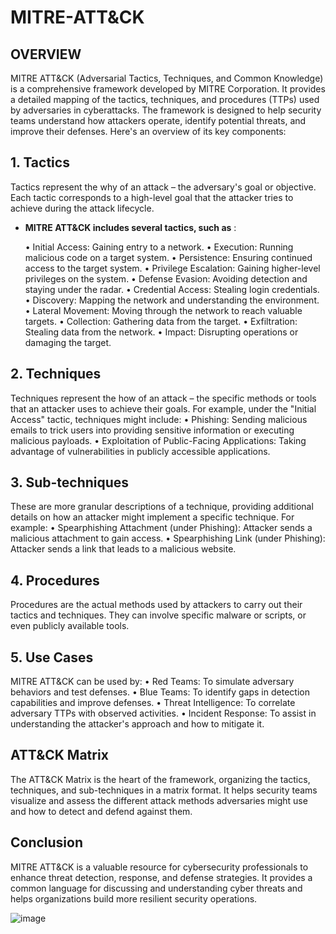 # MITRE-ATT&CK

## OVERVIEW
MITRE ATT&CK (Adversarial Tactics, Techniques, and Common Knowledge) is a comprehensive framework developed by MITRE Corporation. It provides a detailed mapping of the tactics, techniques, and procedures (TTPs) used by adversaries in cyberattacks. The framework is designed to help security teams understand how attackers operate, identify potential threats, and improve their defenses. Here's an overview of its key components:

## 1. Tactics
Tactics represent the why of an attack – the adversary's goal or objective. Each tactic corresponds to a high-level goal that the attacker tries to achieve during the attack lifecycle. 

- **MITRE ATT&CK includes several tactics, such as** :
  
   	• Initial Access: Gaining entry to a network.
  	• Execution: Running malicious code on a target system.
	• Persistence: Ensuring continued access to the target system.
	• Privilege Escalation: Gaining higher-level privileges on the system.
	• Defense Evasion: Avoiding detection and staying under the radar.
	• Credential Access: Stealing login credentials.
	• Discovery: Mapping the network and understanding the environment.
	• Lateral Movement: Moving through the network to reach valuable targets.
	• Collection: Gathering data from the target.
	• Exfiltration: Stealing data from the network.
	• Impact: Disrupting operations or damaging the target.

## 2. Techniques
Techniques represent the how of an attack – the specific methods or tools that an attacker uses to achieve their goals. For example, under the "Initial Access" tactic, techniques might include:
	• Phishing: Sending malicious emails to trick users into providing sensitive information or executing malicious payloads.
	• Exploitation of Public-Facing Applications: Taking advantage of vulnerabilities in publicly accessible applications.

## 3. Sub-techniques
These are more granular descriptions of a technique, providing additional details on how an attacker might implement a specific technique. For example:
	• Spearphishing Attachment (under Phishing): Attacker sends a malicious attachment to gain access.
	• Spearphishing Link (under Phishing): Attacker sends a link that leads to a malicious website.

## 4. Procedures
Procedures are the actual methods used by attackers to carry out their tactics and techniques. They can involve specific malware or scripts, or even publicly available tools.

## 5. Use Cases
MITRE ATT&CK can be used by:
	• Red Teams: To simulate adversary behaviors and test defenses.
	• Blue Teams: To identify gaps in detection capabilities and improve defenses.
	• Threat Intelligence: To correlate adversary TTPs with observed activities.
	• Incident Response: To assist in understanding the attacker's approach and how to mitigate it.

## ATT&CK Matrix
The ATT&CK Matrix is the heart of the framework, organizing the tactics, techniques, and sub-techniques in a matrix format. It helps security teams visualize and assess the different attack methods adversaries might use and how to detect and defend against them.

## Conclusion
MITRE ATT&CK is a valuable resource for cybersecurity professionals to enhance threat detection, response, and defense strategies. It provides a common language for discussing and understanding cyber threats and helps organizations build more resilient security operations.

![image](https://github.com/user-attachments/assets/4f4188b8-cecf-4184-8cc7-c32dc49eeb28)
